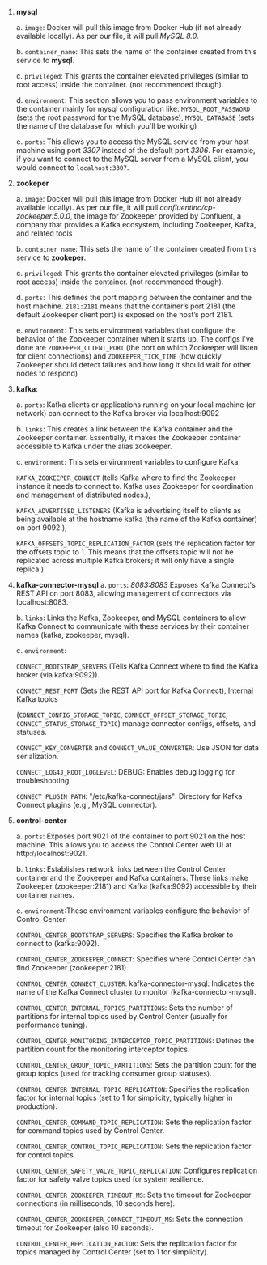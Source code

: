1. **mysql**

    a. `image`: Docker will pull this image from Docker Hub (if not already available locally). As per our file, it will pull *MySQL 8.0*.

    b. `container_name`: This sets the name of the container created from this service to **mysql**.

    c. `privileged`: This grants the container elevated privileges (similar to root access) inside the container. (not recommended though).

    d. `environment`: This section allows you to pass environment variables to the container mainly for mysql configuration like: `MYSQL_ROOT_PASSWORD` (sets the root password for the MySQL database), `MYSQL_DATABASE` (sets the name of the database for which you'll be working)

    e. `ports`: This allows you to access the MySQL service from your host machine using port *3307* instead of the default port *3306*. For example, if you want to connect to the MySQL server from a MySQL client, you would connect to `localhost:3307`.


2. **zookeper**

    a. `image`: Docker will pull this image from Docker Hub (if not already available locally). As per our file, it will pull *confluentinc/cp-zookeeper:5.0.0*, the image for Zookeeper provided by Confluent, a company that provides a Kafka ecosystem, including Zookeeper, Kafka, and related tools

    b. `container_name`: This sets the name of the container created from this service to **zookeper**.

    c. `privileged`: This grants the container elevated privileges (similar to root access) inside the container. (not recommended though).

    d. `ports`: This defines the port mapping between the container and the host machine. `2181:2181` means that the container’s port 2181 (the default Zookeeper client port) is exposed on the host’s port 2181.

    e. `environment`: This sets environment variables that configure the behavior of the Zookeeper container when it starts up. The configs i've done are `ZOOKEEPER_CLIENT_PORT` (the port on which Zookeeper will listen for client connections) and `ZOOKEEPER_TICK_TIME` (how quickly Zookeeper should detect failures and how long it should wait for other nodes to respond)

3. **kafka**:

    a. `ports`: Kafka clients or applications running on your local machine (or network) can connect to the Kafka broker via localhost:9092

    b. `links`: This creates a link between the Kafka container and the Zookeeper container. Essentially, it makes the Zookeeper container accessible to Kafka under the alias zookeeper.

    c. `environment`: This sets environment variables to configure Kafka. 
    
    `KAFKA_ZOOKEEPER_CONNECT` (tells Kafka where to find the Zookeeper instance it needs to connect to. Kafka uses Zookeeper for coordination and management of distributed nodes.), 
    
    `KAFKA_ADVERTISED_LISTENERS` (Kafka is advertising itself to clients as being available at the hostname kafka (the name of the Kafka container) on port 9092.), 
    
    `KAFKA_OFFSETS_TOPIC_REPLICATION_FACTOR` (sets the replication factor for the offsets topic to 1. This means that the offsets topic will not be replicated across multiple Kafka brokers; it will only have a single replica.)

4. **kafka-connector-mysql**
    a. `ports`: *8083:8083* Exposes Kafka Connect's REST API on port 8083, allowing management of connectors via localhost:8083.

    b. `links`: Links the Kafka, Zookeeper, and MySQL containers to allow Kafka Connect to communicate with these services by their container names (kafka, zookeeper, mysql).

    c. `environment`: 
    
    `CONNECT_BOOTSTRAP_SERVERS` (Tells Kafka Connect where to find the Kafka broker (via kafka:9092)).
    
    `CONNECT_REST_PORT` (Sets the REST API port for Kafka Connect),
    Internal Kafka topics 
    
    (`CONNECT_CONFIG_STORAGE_TOPIC`, `CONNECT_OFFSET_STORAGE_TOPIC`, `CONNECT_STATUS_STORAGE_TOPIC`) manage connector configs, offsets, and statuses.

    `CONNECT_KEY_CONVERTER` and `CONNECT_VALUE_CONVERTER`: Use JSON for data serialization.
    
    `CONNECT_LOG4J_ROOT_LOGLEVEL`: DEBUG: Enables debug logging for troubleshooting.
    
    `CONNECT_PLUGIN_PATH`: "/etc/kafka-connect/jars": Directory for Kafka Connect plugins (e.g., MySQL connector).

5. **control-center**

    a. `ports`: Exposes port 9021 of the container to port 9021 on the host machine. This allows you to access the Control Center web UI at http://localhost:9021.

    b. `links`: Establishes network links between the Control Center container and the Zookeeper and Kafka containers. These links make Zookeeper (zookeeper:2181) and Kafka (kafka:9092) accessible by their container names.
    
    c. `environment`:These environment variables configure the behavior of Control Center.

    `CONTROL_CENTER_BOOTSTRAP_SERVERS`: Specifies the Kafka broker to connect to (kafka:9092).
    
    `CONTROL_CENTER_ZOOKEEPER_CONNECT`: Specifies where Control Center can find Zookeeper (zookeeper:2181).
    
    `CONTROL_CENTER_CONNECT_CLUSTER`: kafka-connector-mysql: Indicates the name of the Kafka Connect cluster to monitor (kafka-connector-mysql).
    
    `CONTROL_CENTER_INTERNAL_TOPICS_PARTITIONS`: Sets the number of partitions for internal topics used by Control Center (usually for performance tuning).
    
    `CONTROL_CENTER_MONITORING_INTERCEPTOR_TOPIC_PARTITIONS`: Defines the partition count for the monitoring interceptor topics.
    
    `CONTROL_CENTER_GROUP_TOPIC_PARTITIONS`: Sets the partition count for the group topics (used for tracking consumer group statuses).
    
    `CONTROL_CENTER_INTERNAL_TOPIC_REPLICATION`: Specifies the replication factor for internal topics (set to 1 for simplicity, typically higher in production).
    
    `CONTROL_CENTER_COMMAND_TOPIC_REPLICATION`: Sets the replication factor for command topics used by Control Center.
    
    `CONTROL_CENTER_CONTROL_TOPIC_REPLICATION`: Sets the replication factor for control topics.
    
    `CONTROL_CENTER_SAFETY_VALVE_TOPIC_REPLICATION`: Configures replication factor for safety valve topics used for system resilience.
    
    `CONTROL_CENTER_ZOOKEEPER_TIMEOUT_MS`: Sets the timeout for Zookeeper connections (in milliseconds, 10 seconds here).
    
    `CONTROL_CENTER_ZOOKEEPER_CONNECT_TIMEOUT_MS`: Sets the connection timeout for Zookeeper (also 10 seconds).
    
    `CONTROL_CENTER_REPLICATION_FACTOR`: Sets the replication factor for topics managed by Control Center (set to 1 for simplicity).

